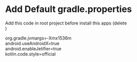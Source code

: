 # Add Default gradle.properties
Add this code in root project before install this apps (delete </br>)

org.gradle.jvmargs=-Xmx1536m </br>
android.useAndroidX=true </br>
android.enableJetifier=true </br>
kotlin.code.style=official